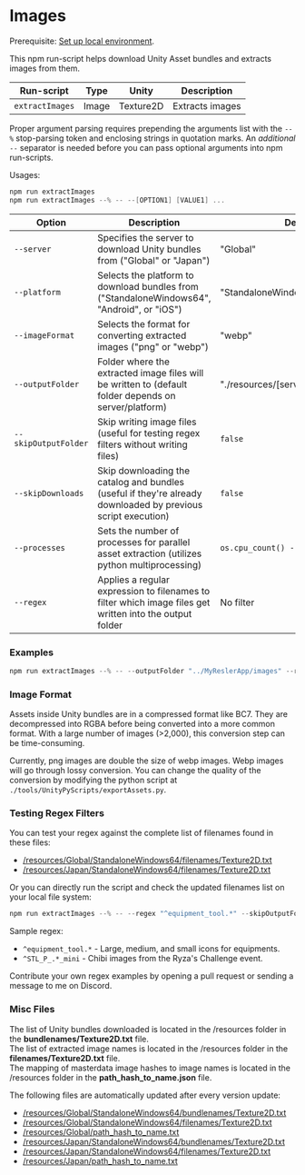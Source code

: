 # Images

Prerequisite: [Set up local environment](../README.md#local-development).  

This npm run-script helps download Unity Asset bundles and extracts images from them.

|  Run-script | Type | Unity | Description |
|---|---|---|---|
| `extractImages` | Image | Texture2D | Extracts images |

Proper argument parsing requires prepending the arguments list with the `--%` stop-parsing token and enclosing strings in quotation marks. An *additional* `--` separator is needed before you can pass optional arguments into npm run-scripts.

Usages:
```powershell
npm run extractImages
npm run extractImages --% -- --[OPTION1] [VALUE1] ...
```

| Option | Description | Default Value |
|--------|-------------|---------------|
| `--server` | Specifies the server to download Unity bundles from ("Global" or "Japan") | "Global" |
| `--platform` | Selects the platform to download bundles from ("StandaloneWindows64", "Android", or "iOS") | "StandaloneWindows64" |
| `--imageFormat` | Selects the format for converting extracted images ("png" or "webp") | "webp" |
| `--outputFolder` | Folder where the extracted image files will be written to (default folder depends on server/platform) | "./resources/[server]/[platform]/Texture2D" |
| `--skipOutputFolder` | Skip writing image files (useful for testing regex filters without writing files) | `false` |
| `--skipDownloads` | Skip downloading the catalog and bundles (useful if they're already downloaded by previous script execution) | `false` |
| `--processes` | Sets the number of processes for parallel asset extraction (utilizes python multiprocessing) | `os.cpu_count() - 1` |
| `--regex` | Applies a regular expression to filenames to filter which image files get written into the output folder | No filter |


### Examples

```powershell
npm run extractImages --% -- --outputFolder "../MyReslerApp/images" --regex "(^STL_P_.*)|(^equipment_.*)|(^battle_tool.*)"
```

### Image Format

Assets inside Unity bundles are in a compressed format like BC7. They are decompressed into RGBA before being converted into a more common format. With a large number of images (>2,000), this conversion step can be time-consuming.

Currently, png images are double the size of webp images. Webp images will go through lossy conversion. You can change the quality of the conversion by modifying the python script at `./tools/UnityPyScripts/exportAssets.py`.

### Testing Regex Filters

You can test your regex against the complete list of filenames found in these files:
- [/resources/Global/StandaloneWindows64/filenames/Texture2D.txt](../resources/Global/StandaloneWindows64/filenames/Texture2D.txt)
- [/resources/Japan/StandaloneWindows64/filenames/Texture2D.txt](../resources/Japan/StandaloneWindows64/filenames/Texture2D.txt)

Or you can directly run the script and check the updated filenames list on your local file system:

```powershell
npm run extractImages --% -- --regex "^equipment_tool.*" --skipOutputFolder
```

Sample regex:
- `^equipment_tool.*` - Large, medium, and small icons for equipments.
- `^STL_P_.*_mini` - Chibi images from the Ryza's Challenge event.

Contribute your own regex examples by opening a pull request or sending a message to me on Discord.

### Misc Files

The list of Unity bundles downloaded is located in the /resources folder in the **bundlenames/Texture2D.txt** file.  
The list of extracted image names is located in the /resources folder in the **filenames/Texture2D.txt** file.  
The mapping of masterdata image hashes to image names is located in the /resources folder in the **path_hash_to_name.json** file.  

The following files are automatically updated after every version update:
- [/resources/Global/StandaloneWindows64/bundlenames/Texture2D.txt](./resources/Global/StandaloneWindows64/bundlenames/Texture2D.txt)
- [/resources/Global/StandaloneWindows64/filenames/Texture2D.txt](./resources/Global/StandaloneWindows64/filenames/Texture2D.txt)
- [/resources/Global/path_hash_to_name.txt](./resources/Global/path_hash_to_name.txt)
- [/resources/Japan/StandaloneWindows64/bundlenames/Texture2D.txt](./resources/Japan/StandaloneWindows64/bundlenames/Texture2D.txt)
- [/resources/Japan/StandaloneWindows64/filenames/Texture2D.txt](./resources/Japan/StandaloneWindows64/filenames/Texture2D.txt)
- [/resources/Japan/path_hash_to_name.txt](./resources/Japan/path_hash_to_name.txt)

